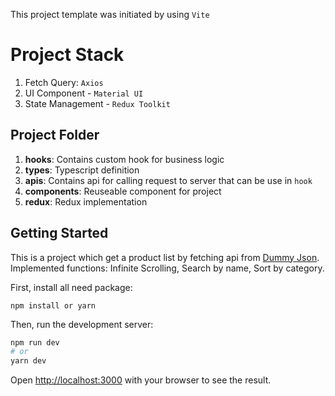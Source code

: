 This project template was initiated by using `Vite`

# Project Stack

1. Fetch Query: `Axios`
2. UI Component - `Material UI`
3. State Management - `Redux Toolkit`

## Project Folder

1. **hooks**: Contains custom hook for business logic
2. **types**: Typescript definition
3. **apis**: Contains api for calling request to server that can be use in `hook`
4. **components**: Reuseable component for project
5. **redux**: Redux implementation

## Getting Started

This is a project which get a product list by fetching api from [Dummy Json](https://dummyjson.com/).
Implemented functions: Infinite Scrolling, Search by name, Sort by category.

First, install all need package:

```
npm install or yarn
```

Then, run the development server:

```bash
npm run dev
# or
yarn dev
```

Open [http://localhost:3000](http://localhost:3000) with your browser to see the result.
